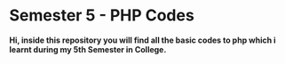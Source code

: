 # Semester 5 - PHP Codes

**Hi, inside this repository you will find all the basic codes to php which i learnt during my 5th Semester in College.**
